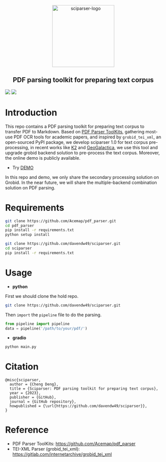 <div style="text-align:center">
<img src="https://big-cheng.com/img/sciparser.png" alt="sciparser-logo" width="200"/>
<h2>PDF parsing toolkit for preparing text corpus</h2>
</div>
<a href='https://sciparser.acemap.info/'><img src='https://img.shields.io/badge/Sciparser-Demo-C71585'></a> <a href='https://github.com/davendw49/sciparser'><img src='https://img.shields.io/badge/Github-Code-4169E1'></img></a>

# Introduction

This repo contains a PDF parsing toolkit for preparing text corpus to transfer PDF to Markdown. Based on [PDF Parser ToolKits](https://github.com/Acemap/pdf_parser), gathering most-use PDF OCR tools for academic papers, and inspired by `grobid_tei_xml`, an open-sourced PyPI package, we develop sciparser 1.0 for text corpus pre-processing, in recent works like [K2](https://github.com/davendw49/k2) and [GeoGalactica](https://github.com/davendw49/geogalactica), we use this tool and upgrade grobid backend solution to pre-process the text corpus. Moreover, the online demo is publicly available.

- Try [DEMO](https://sciparser.acemap.info/)

In this repo and demo, we only share the secondary processing solution on Grobid. In the near future, we will share the multiple-backend combination solution on PDF parsing.

# Requirements

```bash
git clone https://github.com/Acemap/pdf_parser.git
cd pdf_parser
pip install -r requirements.txt
python setup install

git clone https://github.com/davendw49/sciparser.git
cd sciparser
pip install -r requirements.txt
```

# Usage

- **python**

First we should clone the hold repo.
```bash
git clone https://github.com/davendw49/sciparser.git
```

Then `import` the `pipeline` file to do the parsing.
```python
from pipeline import pipeline
data = pipeline('/path/to/your/pdf/')
```

- **gradio**

```bash
python main.py
```

# Citation

```
@misc{sciparser,
  author = {Cheng Deng},
  title = {Sciparser: PDF parsing toolkit for preparing text corpus},
  year = {2023},
  publisher = {GitHub},
  journal = {GitHub repository},
  howpublished = {\url{https://github.com/davendw49/sciparser}},
}
```

# Reference

- PDF Parser ToolKits: https://github.com/Acemap/pdf_parser
- TEI-XML Parser (grobid_tei_xml): https://gitlab.com/internetarchive/grobid_tei_xml